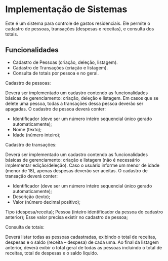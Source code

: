 # Implementação de Sistemas

Este é um sistema para controle de gastos residenciais. Ele permite o cadastro de pessoas, transações (despesas e receitas), e consulta dos totais.

## Funcionalidades

- Cadastro de Pessoas (criação, deleção, listagem).
- Cadastro de Transações (criação e listagem).
- Consulta de totais por pessoa e no geral.

Cadastro de pessoas: 

Deverá ser implementado um cadastro contendo as funcionalidades básicas de gerenciamento: criação, deleção e listagem.
Em casos que se delete uma pessoa, todas a transações dessa pessoa deverão ser apagadas.
O cadastro de pessoa deverá conter:

- Identificador (deve ser um número inteiro sequencial único gerado automaticamente);
- Nome (texto);
- Idade (número inteiro);

Cadastro de transações: 

Deverá ser implementado um cadastro contendo as funcionalidades básicas de gerenciamento: criação e listagem (não é necessário implementar edição/deleção).
Caso o usuário informe um menor de idade (menor de 18), apenas despesas deverão ser aceitas.
O cadastro de transação deverá conter:

- Identificador (deve ser um número inteiro sequencial único gerado automaticamente);
- Descrição (texto);
- Valor (número decimal positivo);

Tipo (despesa/receita);
Pessoa (inteiro identificador da pessoa do cadastro anterior);
Esse valor precisa existir no cadastro de pessoa;

Consulta de totais:

Deverá listar todas as pessoas cadastradas, exibindo o total de receitas, despesas e o saldo (receita – despesa) de cada uma.
Ao final da listagem anterior, deverá exibir o total geral de todas as pessoas incluindo o total de receitas, total de despesas e o saldo líquido.

